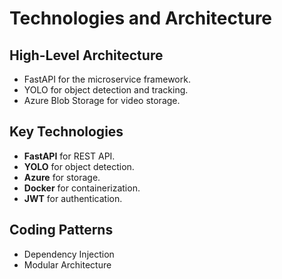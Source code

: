 # Technologies and Architecture
 
## High-Level Architecture
- FastAPI for the microservice framework.
- YOLO for object detection and tracking.
- Azure Blob Storage for video storage.
 
## Key Technologies
- **FastAPI** for REST API.
- **YOLO** for object detection.
- **Azure** for storage.
- **Docker** for containerization.
- **JWT** for authentication.
 
## Coding Patterns
- Dependency Injection
- Modular Architecture